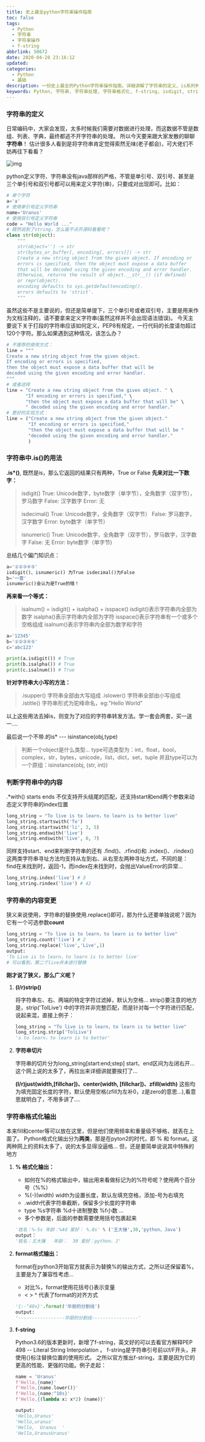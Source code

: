 ```yaml
---
title: 史上最全python字符串操作指南
toc: false
tags:
  - Python
  - 字符串
  - 字符串操作
  - f-string
abbrlink: 50672
date: 2020-04-28 23:16:12
updated:
categories:
  - Python
  - 基础
description: 一份史上最全的Python字符串操作指南。详细讲解了字符串的定义、is系列判断方法、内容查找、替换技巧，并深入对比了`%`、`format`以及性能更高的f-string三种格式化输出方式，助你精通字符串处理。
keywords: Python, 字符串, 字符串处理, 字符串格式化, f-string, isdigit, strip, replace
---
```


### **字符串的定义**

日常编码中，大家会发现，太多时候我们需要对数据进行处理，而这数据不管是数组、列表、字典，最终都逃不开字符串的处理。
所以今天要来跟大家发散的聊聊**字符串**！
估计很多人看到是将字符串肯定觉得索然无味(老子都会)，可大佬们不妨再往下看看？

![img](https://gitee.com/djgzs_admin/ArticleImg/raw/master/2020/04/28/2020/04/28/20200428221803)

python定义字符、字符串没有java那样的严格，不管是单引号、双引号、甚至是三个单引号和双引号都可以用来定义字符(串)，只要成对出现即可。比如：

```python
# 单个字符
a='a'
# 使用单引号定义字符串
name='Uranus'
# 使用双引号定义字符串
code = "Hello World ..."
# 既然说到了string，怎么能不点开源码看看呢？
class str(object):
    """
    str(object='') -> str
    str(bytes_or_buffer[, encoding[, errors]]) -> str
    Create a new string object from the given object. If encoding or
    errors is specified, then the object must expose a data buffer
    that will be decoded using the given encoding and error handler.
    Otherwise, returns the result of object.__str__() (if defined)
    or repr(object).
    encoding defaults to sys.getdefaultencoding().
    errors defaults to 'strict'.
    """
```

虽然这些不是主要说的，但还是简单提下，三个单引号或者双引号，主要是用来作为文档注释的，请不要拿来定义字符串(虽然这样并不会出现语法错误)。
今天主要说下关于打段的字符串应该如何定义，PEP8有规定，一行代码的长度请勿超过120个字符。那么如果遇到这种情况，该怎么办？

```python
# 不推荐的使用方式：
line = """
Create a new string object from the given object.
If encoding or errors is specified,
then the object must expose a data buffer that will be
decoded using the given encoding and error handler.
"""
# 或者这样
line = "Create a new string object from the given object. " \
       "If encoding or errors is specified," \
       "then the object must expose a data buffer that will be" \
       " decoded using the given encoding and error handler."
# 更好的实现方式：
line = ("Create a new string object from the given object."
        "If encoding or errors is specified,"
        "then the object must expose a data buffer that will be "
        "decoded using the given encoding and error handler."
        )
```



### **字符串中.is()的用法**

**.is\*()**, 既然是is，那么它返回的结果只有两种，True or False
**先来对比一下数字：**

> isdigit()
> True: Unicode数字，byte数字（单字节），全角数字（双字节），罗马数字
> False: 汉字数字
> Error: 无
>
> isdecimal()
> True: Unicode数字，全角数字（双字节）
> False: 罗马数字，汉字数字
> Error: byte数字（单字节）
>
> isnumeric()
> True: Unicode数字，全角数字（双字节），罗马数字，汉字数字
> False: 无
> Error: byte数字（单字节)

总结几个偏门知识点：

```python
a='①②③④⑤'
isdigit()、isnumeric() 为True isdecimal()为False
b='一壹'
isnumeric()会认为是True的哦！
```

**再来看一个等式：**

> isalnum() = isdigit() + isalpha() + isspace()
> isdigit()表示字符串内全部为数字
> isalpha()表示字符串内全部为字符
> isspace()表示字符串有一个或多个空格组成
> isalnum()表示字符串内全部为数字和字符

```python
a='12345'
b='①②③④⑤'
c='abc123'

print(a.isdigit()) # True
print(b.isalpha()) # True
print(c.isalnum()) # True
```

**针对字符串大小写的方法：**

> .isupper() 字符串全部由大写组成
> .islower() 字符串全部由小写组成
> .istitle() 字符串形式为驼峰命名，eg:"Hello World"

以上这些用法去掉is，则变为了对应的字符串转发方法。学一套会两套，买一送一….

最后说一个不带.的is* --- isinstance(obj,type)

> 判断一个object是什么类型…
> type可选类型为：int，float，bool，complex，str，bytes，unicode，list，dict，set，tuple
> 并且type可以为一个原组：isinstance(obj, (str, int))



### **判断字符串中的内容**

.*with() starts ends 不仅支持开头结尾的匹配，还支持start和end两个参数来动态定义字符串的index位置

```python
long_string = "To live is to learn，to learn is to better live"
long_string.startswith('To')
long_string.startswith('li', 3, 5)
long_string.endswith('live')
long_string.endswith('live', 0, 7)
```

同样支持start、end来判断字符串的还有 .find()、.rfind()和 .index()、.rindex()
这两类字符串寻址方法均支持从左到右、从右至左两种寻址方式，不同的是：
find在未找到时，返回-1，而index在未找到时，会抛出ValueError的异常…

```python
long_string.index('live') # 3
long_string.rindex('live') # 42
```



### **字符串的内容变更**

狭义来说使用，字符串的替换使用.replace()即可，那为什么还要单独说呢？因为它有一个可选参数**count**

```python
long_string = "To live is to learn，to learn is to better live"
long_string.count('live') # 2
long_string.replace('live','Live',1)
output:
'To Live is to learn，to learn is to better live'
# 可以看到，第二个live并未进行替换
```

**刚才说了狭义，那么广义呢？**

1. **(l/r)strip()**

   将字符串左、右、两端的特定字符过滤掉，默认为空格…
   strip()要注意的地方是，strip('TolLive') 中的字符并非完整匹配，而是针对每一个字符进行匹配，说起来混，直接上例子：

    ```python
   long_string = "To live is to learn，to learn is to better live"
   long_string.strip('TolLive')
   's to learn，to learn is to better'
    ```

2. **字符串切片**

   字符串的切片分为long_string[start:end;step] start、end区间为左闭右开…这个网上说的太多了，再拉出来详细讲就要挨打了…

   **(l/r)just(width,[fillchar])、center(width, [fillchar])、zfill(width)**
   这些均为填充固定长度的字符，默认使用空格(zfill为左补0，z是zero的意思…),看意思就明白了，不用多讲了….



### **字符串格式化输出**

本来fill和center等可以放在这里，但是他们使用频率和重量级不够格，就丢在上面了。
Python格式化输出分为**两类**，那是在pyton2的时代，即 % 和 format。这两种网上的资料太多了，说的太多显得没逼格…
但，还是要简单说说其中特殊的地方

1. **% 格式化输出：**

   - 如何在%的格式输出中，输出用来看做标记为的%符号呢？使用两个百分号（%%）
   - %(-)(width) width为设置长度，默认左填充空格，添加-号为右填充
   - .width代表字符串截断，保留多少长度的字符串
   - type %s字符串 %d十进制整数  %f小数 …
   - 多个参数是，后面的参数需要使用括号包裹起来

   ```python
   '姓名：%-5s 年龄：%4d 爱好： %.8s' % ('王大锤',30,'python、Java')
   output：
   '姓名：王大锤   年龄：  30 爱好：python、J'
   ```

2. **format格式输出：**

   format在python3开始官方就表示为替换%的输出方式，之所以还保留着%，主要是为了兼容性考虑…

   - 对比%，format使用花括号{}表示变量
   - < > ^ 代表了format的对齐方式

   ```python
   '{:-^40s}'.format('华丽的分割线')
   output:
   '-----------------华丽的分割线-----------------'
   ```



3. **f-string**

   Python3.6的版本更新时，新增了f-string，英文好的可以去看官方解释PEP 498 -- Literal String Interpolation 。
   f-string是字符串引号前以f/F开头，并使用{}标注替换位置的使用形式。
   之所以官方推出f-string，主要是因为它的更高的性能、更强的功能。例子走起：

   ```python
   name = 'Uranus'
   f'Hello,{name}'
   f'Hello,{name.lower()}'
   f'Hello,{name:^10s}'
   f'Hello,{(lambda x: x*2) (name)}'
   
   output:
   'Hello,Uranus'
   'Hello,uranus'
   'Hello,  Uranus  '
   'Hello,UranusUranus'
   ```

